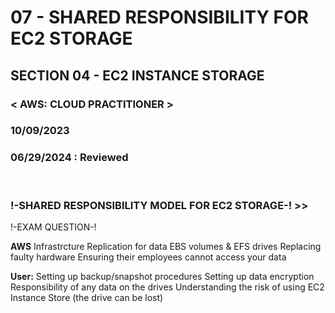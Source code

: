 # 07 - SHARED RESPONSIBILITY FOR EC2 STORAGE

## SECTION 04 - EC2 INSTANCE STORAGE<br>

### < AWS: CLOUD PRACTITIONER > <br>

### 10/09/2023 <br>
### 06/29/2024 : Reviewed <br>

<br>

### !-SHARED RESPONSIBILITY MODEL FOR EC2 STORAGE-! >>

!-EXAM QUESTION-!

**AWS**
Infrastrcture
Replication for data EBS volumes & EFS drives
Replacing faulty hardware
Ensuring their employees cannot access your data
<br>

**User:**
Setting up backup/snapshot procedures
Setting up data encryption
Responsibility of any data on the drives
Understanding the risk of using EC2 Instance Store (the drive can be lost)
<br>
